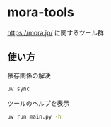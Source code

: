 # mora-tools

https://mora.jp/ に関するツール群

## 使い方

依存関係の解決

```bash
uv sync
```

ツールのヘルプを表示

```bash
uv run main.py -h
```
